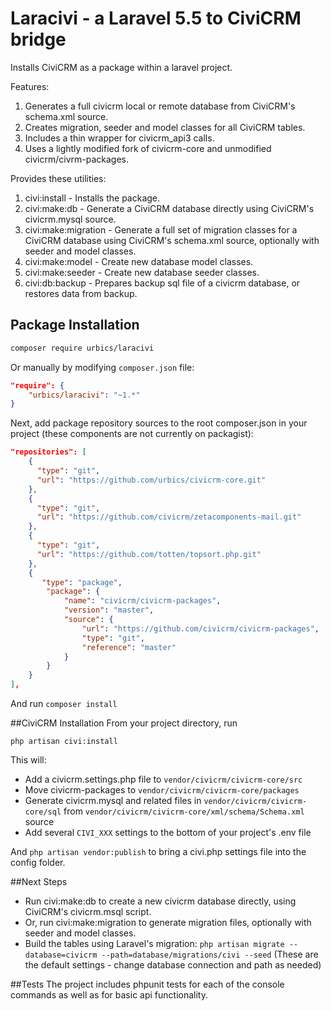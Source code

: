 # Laracivi - a Laravel 5.5 to CiviCRM bridge

Installs CiviCRM as a package within a laravel project.  

Features:
 1. Generates a full civicrm local or remote database from CiviCRM's schema.xml source.
 2. Creates migration, seeder and model classes for all CiviCRM tables.
 3. Includes a thin wrapper for civicrm_api3 calls.
 4. Uses a lightly modified fork of civicrm-core and unmodified civicrm/civrm-packages.
 
Provides these utilities:
 1. civi:install - Installs the package.
 2. civi:make:db - Generate a CiviCRM database directly using CiviCRM's civicrm.mysql source.
 3. civi:make:migration - Generate a full set of migration classes for a CiviCRM database using CiviCRM's schema.xml source, optionally with seeder and model classes.
 4.  civi:make:model - Create new database model classes.
 5. civi:make:seeder - Create new database seeder classes.
 6. civi:db:backup - Prepares backup sql file of a civicrm database, or restores data from backup.

## Package Installation
```sh
composer require urbics/laracivi
```
Or manually by modifying `composer.json` file:
``` json
"require": {
    "urbics/laracivi": "~1.*"
}
```

Next, add package repository sources to the root composer.json in your project (these components are not currently on packagist):
``` json
"repositories": [
    {
      "type": "git",
      "url": "https://github.com/urbics/civicrm-core.git"
    },
    {
      "type": "git",
      "url": "https://github.com/civicrm/zetacomponents-mail.git"
    },
    {
      "type": "git",
      "url": "https://github.com/totten/topsort.php.git"
    },
    {
       "type": "package",
        "package": {
            "name": "civicrm/civicrm-packages",
            "version": "master",
            "source": {
                "url": "https://github.com/civicrm/civicrm-packages",
                "type": "git",
                "reference": "master"
            }
        }
    }
],
```
And run `composer install`

##CiviCRM Installation
From your project directory, run

`php artisan civi:install`

 This will:
 - Add a civicrm.settings.php file to `vendor/civicrm/civicrm-core/src`
 - Move civicrm-packages to `vendor/civicrm/civicrm-core/packages`
 - Generate civicrm.mysql and related files in `vendor/civicrm/civicrm-core/sql` from `vendor/civicrm/civicrm-core/xml/schema/Schema.xml` source
 - Add several `CIVI_XXX` settings to the bottom of your project's .env file  

And 
`php artisan vendor:publish`
to bring a civi.php settings file into the config folder.

##Next Steps

 - Run civi:make:db to create a new civicrm database directly, using CiviCRM's civicrm.msql script.
 - Or, run civi:make:migration to generate migration files, optionally with seeder and model classes.  
 - Build the tables using Laravel's migration: `php artisan migrate --database=civicrm --path=database/migrations/civi --seed` (These are the default settings - change database connection and path as needed)

##Tests
The project includes phpunit tests for each of the console commands as well as for basic api functionality.